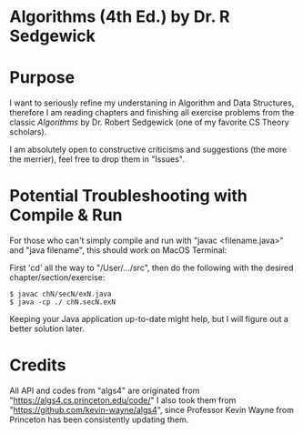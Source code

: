 # Algorithms (4th Ed.) by Dr. R Sedgewick

# Purpose
I want to seriously refine my understaning in Algorithm and Data Structures, therefore I am reading chapters and finishing all  exercise problems from the classic _Algorithms_ by Dr. Robert Sedgewick (one of my favorite CS Theory scholars).

I am absolutely open to constructive criticisms and suggestions (the more the merrier), feel free to drop them in "Issues".

# Potential Troubleshooting with Compile & Run
For those who can't simply compile and run with "javac <filename.java>" and "java filename", this should work on MacOS Terminal:

First 'cd' all the way to "/User/.../src", then do the following with the desired chapter/section/exercise:
```
$ javac chN/secN/exN.java
$ java -cp ./ chN.secN.exN
```

Keeping your Java application up-to-date might help, but I will figure out a better solution later. 

# Credits
All API and codes from "algs4" are originated from "https://algs4.cs.princeton.edu/code/"
I also took them from "https://github.com/kevin-wayne/algs4", since Professor Kevin Wayne from Princeton has been consistently updating them.
